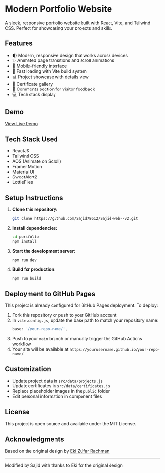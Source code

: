 # Modern Portfolio Website

A sleek, responsive portfolio website built with React, Vite, and Tailwind CSS. Perfect for showcasing your projects and skills.

## Features

- 🌓 Modern, responsive design that works across devices
- ✨ Animated page transitions and scroll animations
- 📱 Mobile-friendly interface
- 🚀 Fast loading with Vite build system
- 📊 Project showcase with details view
- 🎨 Certificate gallery
- 📝 Comments section for visitor feedback
- 💻 Tech stack display

## Demo

[View Live Demo](https://sajidalam.co.uk/Sajid-web--v2/)

## Tech Stack Used

- ReactJS
- Tailwind CSS
- AOS (Animate on Scroll)
- Framer Motion
- Material UI
- SweetAlert2
- LottieFiles

## Setup Instructions

1. **Clone this repository:**

   ```bash
   git clone https://github.com/Sajid78612/Sajid-web--v2.git
   ```

2. **Install dependencies:**

   ```bash
   cd portfolio
   npm install
   ```

3. **Start the development server:**

   ```bash
   npm run dev
   ```

4. **Build for production:**

   ```bash
   npm run build
   ```

## Deployment to GitHub Pages

This project is already configured for GitHub Pages deployment. To deploy:

1. Fork this repository or push to your GitHub account
2. In `vite.config.js`, update the base path to match your repository name:
   ```js
   base: '/your-repo-name/',
   ```
3. Push to your `main` branch or manually trigger the GitHub Actions workflow
4. Your site will be available at `https://yourusername.github.io/your-repo-name/`

## Customization

- Update project data in `src/data/projects.js`
- Update certificates in `src/data/certificates.js`
- Replace placeholder images in the `public` folder
- Edit personal information in component files

## License

This project is open source and available under the MIT License.

## Acknowledgments

Based on the original design by [Eki Zulfar Rachman](https://github.com/EkiZR/Portofolio_V5)

---

Modified by Sajid with thanks to Eki for the original design